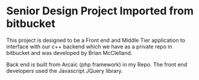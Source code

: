 # Senior Design Project Imported from bitbucket
This project is designed to be a Front end and Middle Tier application to interface with our c++ backend which we have as a private repo in bitbucket and was developed by Brian McClelland.
<p>
    Back end is built from Arcaic (php framework) in my Repo. The front end developers used the Javascript JQuery library.
</p>
